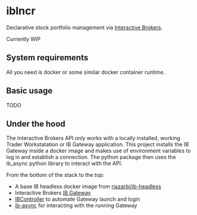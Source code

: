 # iblncr

Declarative stock portfolio management via [Interactive Brokers](https://www.interactivebrokers.com). 

Currently WIP

## System requirements

All you need is docker or some similar docker container runtime.

## Basic usage

TODO

## Under the hood

The Interactive Brokers API _only_ works with a locally installed, working Trader Workstatation or IB Gateway application. This project installs the IB Gateway inside a docker image and makes use of environment variables to log in and establish a connection. The python package then uses the ib_async python library to interact with the API.

From the bottom of the stack to the top:

- A base IB headless docker image from [riazarbi/ib-headless](https://github.com/riazarbi/ib-headless)
- Interactive Brokers [IB Gateway](https://www.interactivebrokers.com/en/trading/ibgateway-stable.php)
- [IBController](https://github.com/ib-controller/ib-controller) to automate Gateway launch and login
- [ib-async](https://github.com/ib-api-reloaded/ib_async) for interacting with the running Gateway
